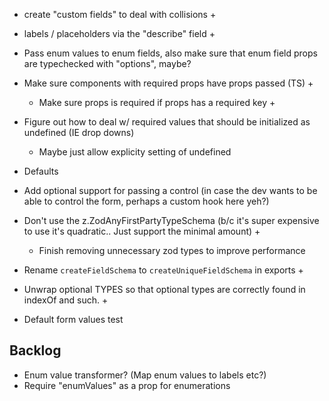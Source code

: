 - create "custom fields" to deal with collisions +
- labels / placeholders via the "describe" field +
- Pass enum values to enum fields, also make sure that enum field props are typechecked with "options", maybe?
- Make sure components with required props have props passed (TS) +
  - Make sure props is required if props has a required key +
- Figure out how to deal w/ required values that should be initialized as undefined (IE drop downs)
  - Maybe just allow explicity setting of undefined
- Defaults

- Add optional support for passing a control (in case the dev wants to be able to control the form, perhaps a custom hook here yeh?)
- Don't use the z.ZodAnyFirstPartyTypeSchema (b/c it's super expensive to use it's quadratic.. Just support the minimal amount) +
  - Finish removing unnecessary zod types to improve performance
- Rename `createFieldSchema` to `createUniqueFieldSchema` in exports +
- Unwrap optional TYPES so that optional types are correctly found in indexOf and such. +
- Default form values test

## Backlog

- Enum value transformer? (Map enum values to labels etc?)
- Require "enumValues" as a prop for enumerations
